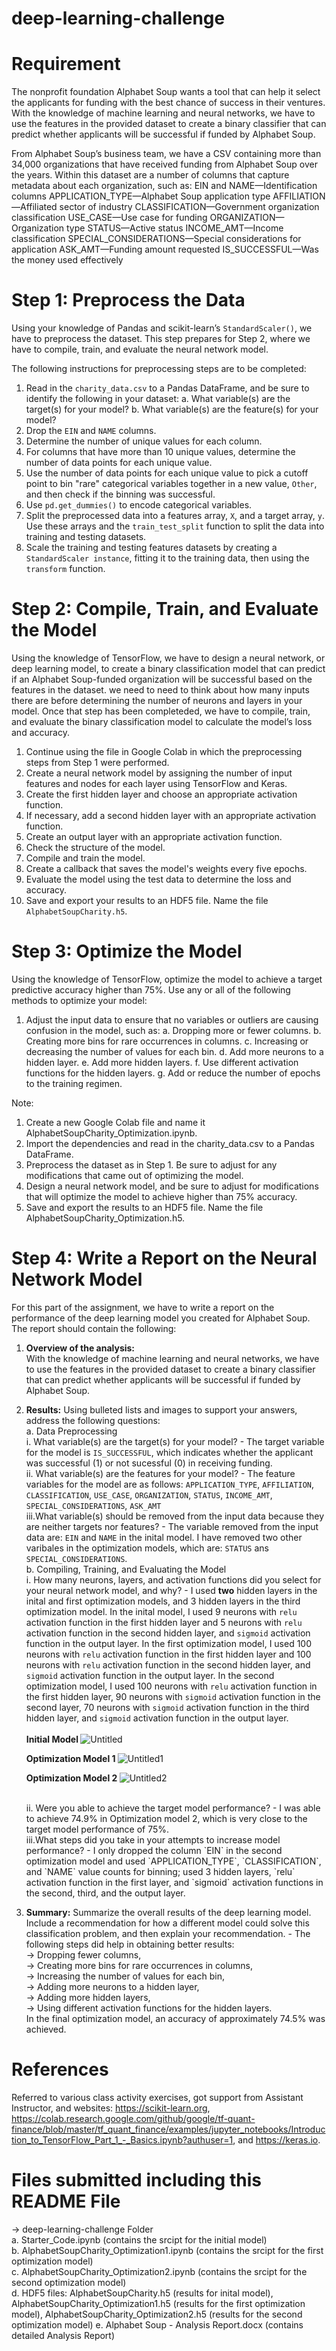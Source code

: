 # deep-learning-challenge

# Requirement

The nonprofit foundation Alphabet Soup wants a tool that can help it select the applicants for funding with the best chance of success in their ventures. With the knowledge of machine learning and neural networks, we have to use the features in the provided dataset to create a binary classifier that can predict whether applicants will be successful if funded by Alphabet Soup.

From Alphabet Soup’s business team, we have a CSV containing more than 34,000 organizations that have received funding from Alphabet Soup over the years. Within this dataset are a number of columns that capture metadata about each organization, such as:
EIN and NAME—Identification columns
APPLICATION_TYPE—Alphabet Soup application type
AFFILIATION—Affiliated sector of industry
CLASSIFICATION—Government organization classification
USE_CASE—Use case for funding
ORGANIZATION—Organization type
STATUS—Active status
INCOME_AMT—Income classification
SPECIAL_CONSIDERATIONS—Special considerations for application
ASK_AMT—Funding amount requested
IS_SUCCESSFUL—Was the money used effectively

# Step 1: Preprocess the Data
Using your knowledge of Pandas and scikit-learn’s `StandardScaler()`, we have to preprocess the dataset. This step prepares for Step 2, where we have to compile, train, and evaluate the neural network model.

The following instructions for preprocessing steps are to be completed:
1. Read in the `charity_data.csv` to a Pandas DataFrame, and be sure to identify the following in your dataset:
  a. What variable(s) are the target(s) for your model?
  b. What variable(s) are the feature(s) for your model?
2. Drop the `EIN` and `NAME` columns.
3. Determine the number of unique values for each column.
4. For columns that have more than 10 unique values, determine the number of data points for each unique value.
5. Use the number of data points for each unique value to pick a cutoff point to bin "rare" categorical variables together in a new value, `Other`, and then check if the binning was successful.
6. Use `pd.get_dummies()` to encode categorical variables.
7. Split the preprocessed data into a features array, `X`, and a target array, `y`. Use these arrays and the `train_test_split` function to split the data into training and testing datasets.
8. Scale the training and testing features datasets by creating a `StandardScaler instance`, fitting it to the training data, then using the `transform` function.

# Step 2: Compile, Train, and Evaluate the Model
Using the knowledge of TensorFlow, we have to design a neural network, or deep learning model, to create a binary classification model that can predict if an Alphabet Soup-funded organization will be successful based on the features in the dataset. we need to need to think about how many inputs there are before determining the number of neurons and layers in your model. Once that step has been completeded, we have to compile, train, and evaluate the binary classification model to calculate the model’s loss and accuracy.
1. Continue using the file in Google Colab in which the preprocessing steps from Step 1 were performed.
2. Create a neural network model by assigning the number of input features and nodes for each layer using TensorFlow and Keras.
3. Create the first hidden layer and choose an appropriate activation function.
4. If necessary, add a second hidden layer with an appropriate activation function.
5. Create an output layer with an appropriate activation function.
6. Check the structure of the model.
7. Compile and train the model.
8. Create a callback that saves the model's weights every five epochs.
9. Evaluate the model using the test data to determine the loss and accuracy.
10. Save and export your results to an HDF5 file. Name the file `AlphabetSoupCharity.h5`.

# Step 3: Optimize the Model
Using the knowledge of TensorFlow, optimize the model to achieve a target predictive accuracy higher than 75%.
Use any or all of the following methods to optimize your model:
1. Adjust the input data to ensure that no variables or outliers are causing confusion in the model, such as:
  a. Dropping more or fewer columns.
  b. Creating more bins for rare occurrences in columns.
  c. Increasing or decreasing the number of values for each bin.
  d. Add more neurons to a hidden layer.
  e. Add more hidden layers.
  f. Use different activation functions for the hidden layers.
  g. Add or reduce the number of epochs to the training regimen.

Note: 
1. Create a new Google Colab file and name it AlphabetSoupCharity_Optimization.ipynb.
2. Import the dependencies and read in the charity_data.csv to a Pandas DataFrame.
3. Preprocess the dataset as in Step 1. Be sure to adjust for any modifications that came out of optimizing the model.
4. Design a neural network model, and be sure to adjust for modifications that will optimize the model to achieve higher than 75% accuracy.
5. Save and export the results to an HDF5 file. Name the file AlphabetSoupCharity_Optimization.h5.

# Step 4: Write a Report on the Neural Network Model
For this part of the assignment, we have to write a report on the performance of the deep learning model you created for Alphabet Soup. The report should contain the following:
1. <b> Overview of the analysis:</b> <br> With the knowledge of machine learning and neural networks, we have to use the features in the provided dataset to create a binary classifier that can predict whether applicants will be successful if funded by Alphabet Soup.
2. <b>Results:</b> Using bulleted lists and images to support your answers, address the following questions: <br>
  a. Data Preprocessing <br>
    i.  What variable(s) are the target(s) for your model? - The target variable for the model is `IS_SUCCESSFUL`, which indicates whether the applicant was successful (1) or not sucessful (0) in receiving funding. <br>
    ii. What variable(s) are the features for your model? - The feature variables for the model are as follows: `APPLICATION_TYPE`, `AFFILIATION`, `CLASSIFICATION`, `USE_CASE`, `ORGANIZATION`, `STATUS`, `INCOME_AMT`, `SPECIAL_CONSIDERATIONS`, `ASK_AMT` <br>
    iii.What variable(s) should be removed from the input data because they are neither targets nor features? - The  variable removed from the input data are: `EIN` and `NAME` in the inital model. I have removed two other varibales in the optimization models, which are: `STATUS` ans `SPECIAL_CONSIDERATIONS`. <br>
  b. Compiling, Training, and Evaluating the Model <br>
    i.  How many neurons, layers, and activation functions did you select for your neural network model, and why? - I used <b>two</b> hidden layers in the inital and first optimization models, and 3 hidden layers in the third optimization model. In the inital model, I used 9 neurons with `relu` activation function in the first hidden layer and 5 neurons with `relu` activation function in the second hidden layer, and `sigmoid` activation function in the output layer. In the first optimization model, I used 100 neurons with `relu` activation function in the first hidden layer and 100 neurons with `relu` activation function in the second hidden layer, and `sigmoid` activation function in the output layer. In the second optimization model, I used 100 neurons with `relu` activation function in the first hidden layer, 90 neurons with `sigmoid` activation function in the second layer, 70 neurons with `sigmoid` activation function in the third hidden layer, and `sigmoid` activation function in the output layer.<br>
    <br>
    <b> Initial Model </b>
![Untitled](https://github.com/Pooja14n/deep-learning-challenge/assets/144713762/9ff167c8-18cd-4693-91d0-a4bc666f389d)

    <b> Optimization Model 1 </b>
![Untitled1](https://github.com/Pooja14n/deep-learning-challenge/assets/144713762/aa37f398-0978-47b4-afd4-530279fe9123)

    <b> Optimization Model 2 </b>
![Untitled2](https://github.com/Pooja14n/deep-learning-challenge/assets/144713762/ee4db0ce-4105-4461-b7a3-e1f0f43a862c)

    <br>
    ii. Were you able to achieve the target model performance? - I was able to achieve 74.9% in Optimization model 2, which is very close to the target model performance of 75%. <br>
    iii.What steps did you take in your attempts to increase model performance? - I only dropped the column `EIN` in the second optimization model and used `APPLICATION_TYPE`, `CLASSIFICATION`, and `NAME` value counts for binning; used 3 hidden layers, `relu` activation function in the first layer, and `sigmoid` activation functions in the second, third, and the output layer. <br>
2. <b>Summary:</b> Summarize the overall results of the deep learning model. Include a recommendation for how a different model could solve this classification problem, and then explain your recommendation. - The following steps did help in obtaining better results: <br> -> Dropping fewer columns, <br> -> Creating more bins for rare occurrences in columns, <br> -> Increasing the number of values for each bin, <br> -> Adding more neurons to a hidden layer, <br> -> Adding more hidden layers, <br> -> Using different activation functions for the hidden layers.<br>
In the final optimization model, an accuracy of approximately 74.5% was achieved. <br>

# References
Referred to various class activity exercises, got support from Assistant Instructor, and websites: https://scikit-learn.org, https://colab.research.google.com/github/google/tf-quant-finance/blob/master/tf_quant_finance/examples/jupyter_notebooks/Introduction_to_TensorFlow_Part_1_-_Basics.ipynb?authuser=1, and https://keras.io.

# Files submitted including this README File
-> deep-learning-challenge Folder <br>
a. Starter_Code.ipynb (contains the srcipt for the initial model) <br>
b. AlphabetSoupCharity_Optimization1.ipynb (contains the srcipt for the first optimization model) <br>
c. AlphabetSoupCharity_Optimization2.ipynb (contains the srcipt for the second optimization model) <br>
d. HDF5 files: AlphabetSoupCharity.h5 (results for inital model), AlphabetSoupCharity_Optimization1.h5 (results for the first optimization model), AlphabetSoupCharity_Optimization2.h5 (results for the second optimization model)
e. Alphabet Soup - Analysis Report.docx (contains detailed Analysis Report)
